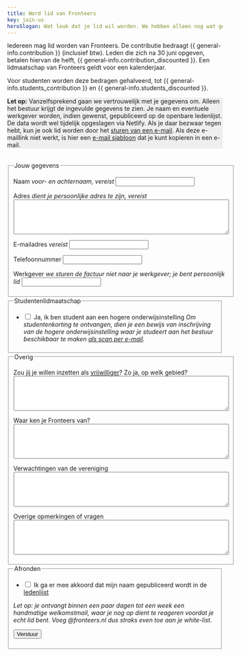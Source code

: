 ```yaml
---
title: Word lid van Fronteers
key: join-us
heroSlogan: Wat leuk dat je lid wil worden. We hebben alleen nog wat gegevens van je nodig!
---
```

Iedereen mag lid worden van Fronteers. De contributie bedraagt {{ general-info.contribution }} (inclusief btw). Leden die zich na 30 juni opgeven, betalen hiervan de helft, {{ general-info.contribution_discounted }}. Een lidmaatschap van Fronteers geldt voor een kalenderjaar.

Voor studenten worden deze bedragen gehalveerd, tot {{ general-info.students_contribution }} en {{ general-info.students_discounted }}.

<div style="padding: var(--spacing-half) var(--spacing); background: #efefef;">

**Let op:** Vanzelfsprekend gaan we vertrouwelijk met je gegevens om. Alleen het bestuur krijgt de ingevulde gegevens te zien. Je naam en eventuele werkgever worden, indien gewenst, gepubliceerd op de openbare ledenlijst. De data wordt wel tijdelijk opgeslagen via Netlify. Als je daar bezwaar tegen hebt, kun je ook lid worden door het [sturen van een e-mail](mailto:penningmeester@fronteers.nl?subject=Lidmaatschap%20Aanvraag&body=Naam:%20%0A[VOOR-EN%20ACHTERNAAM]%0A%0AAdres:%20%0A[ADRES]%0A%0AE-mailadres:%20%0A[EMAILADRES]%0A%0ATelefoonnummer:%20%0A[TELEFOONNUMMER]%0A%0AWerkgever:%20%0A[WERKGEVER]%0A%0AStudent:%20%0A[JA/NEE]%0A%0AVrijwilligerswerk:%20%0A[INTERESSE%20IN%20VRIJWILLIGERSWERK]%0A%0AHoe%20ken%20je%20Fronteers:%20%0A[KENNISMAKING]%0A%0AWelke%20verwachtingen%20heb%20je%20van%20de%20vereniging:%20%0A[VERWACHTINGEN]%0A%0AOverige%20opmerkingen%20of%20vragen:%20%0A[OPMERKINGEN]%0A%0AAkkoord%20met%20ledenlijst:%20%0A[JA/NEE]%0A%0A). Als deze e-maillink niet werkt, is hier een [e-mail sjabloon](https://github.com/fronteers/website/blob/main/templates/lidmaatschap.txt) dat je kunt kopieren in een e-mail.
 
</div><br />

<form action="/nl/word-lid/gelukt" method="post" id="formulier-lidmaatschap" netlify-honeypot="bot-field"  netlify>
  <fieldset>
    <legend>Jouw gegevens</legend>
    <p>
      <label for="naam">Naam <em>voor- en achternaam, vereist</em></label>
      <input type="text" class="text" name="naam" id="naam" required>
    </p>
    <p>
      <label for="adres">Adres <em>dient je persoonlijke adres te zijn, vereist</em></label>
      <textarea name="adres" id="adres" cols="60" rows="5" class="small" required></textarea>
    </p>
    <p>
      <label for="email">E-mailadres <em>vereist</em></label>
      <input type="email" class="text email" name="email" id="email" required>
    </p>
    <p class="form-inline">
      <label for="telefoon">Telefoonnummer</label>
      <input type="text" class="text" name="telefoon" id="telefoon" inputmode="tel">
    </p>
    <p>
      <label for="werkgever">Werkgever <em>we sturen de factuur niet naar je werkgever; je bent persoonlijk lid</em></label>
      <input type="text" class="text" name="werkgever" id="werkgever">
    </p>
  </fieldset>
  <fieldset>
    <legend><span>Studentenlidmaatschap</span></legend>
    <ul>
      <li><label><input type="checkbox" name="student" id="student"> Ja, ik ben student aan een hogere onderwijsinstelling <em>Om studentenkorting te ontvangen, dien je een bewijs van inschrijving van de hogere onderwijsinstelling waar je studeert aan het bestuur beschikbaar te maken <a href="mailto:ledenadministratie@fronteers.nl">als scan per e-mail</a>.</em></label></li>
    </ul>
  </fieldset>
  <fieldset>
    <legend>Overig</legend>
    <p>
      <label for="vrijwilligerswerk">Zou jij je willen inzetten als <a href="/nl/vereniging/commissies">vrijwilliger</a>? Zo ja, op welk gebied?</label>
      <textarea name="vrijwilligerswerk" id="vrijwilligerswerk" cols="60" rows="5" class="small"></textarea>
    </p>
    <p>
      <label for="via">Waar ken je Fronteers van?</label>
      <textarea name="via" id="via" cols="60" rows="5" class="small"></textarea>
    </p>
    <p>
      <label for="verwachtingen">Verwachtingen van de vereniging</label>
      <textarea name="verwachtingen" id="verwachtingen" cols="60" rows="5" class="small"></textarea>
    </p>
    <p>
      <label for="opmerkingen">Overige opmerkingen of vragen</label>
      <textarea name="opmerkingen" id="opmerkingen" cols="60" rows="5" class="small"></textarea>
    </p>
  </fieldset>
  <fieldset>
    <legend>Afronden</legend>
    <ul>
      <li><label><input type="checkbox" name="ledenlijst" id="ledenlijst"> Ik ga er mee akkoord dat mijn naam gepubliceerd wordt in de <a href="/nl/leden">ledenlijst</a></label></li>
    </ul>
    <p id="let-op"><em>Let op: je ontvangt binnen een paar dagen tot een week een handmatige welkomstmail, waar je nog op dient te reageren voordat je echt lid bent. Voeg @fronteers.nl dus straks even toe aan je white-list.</em></p>
    <p style="display: none;">
        <label>
        Vul dit veld niet in als je een mens bent: <input name="bot-field" />
        </label>
    </p>
    <p class="submit">
      <input type="hidden" name="taal" value="Nederlands">
      <button class="button-curly-braces">Verstuur</button>
      <div style="text-align: center">
        <a href="#" id="emailButton" hidden>
            of verstuur direct via e-mail
        </a>
      </div>
    </p>
  </fieldset>
</form>

<script>
    document.getElementById('emailButton').hidden = false;

    document.getElementById('emailButton').addEventListener('click', function () {
    const form = document.getElementById('formulier-lidmaatschap');
    const inputs = form.querySelectorAll('input, textarea');
    let bodyContent = "";
    let abortSend = false;  // Flag to determine if the form should be aborted

    inputs.forEach((input) => {
        const label = form.querySelector(`label[for="${input.id}"]`);
        const labelText = label ? getTextWithoutChildTags(label) : input.name;
        let value = "Niet ingevuld";

        const isBotField = input.name === 'bot-field';  // Check by the name attribute
        const inputLeftEmpty = input.value === '';

        // If it's the bot field and it is filled, we abort the form submission
        if (isBotField && !inputLeftEmpty) {
        abortSend = true;  // Set flag to true if bot field is filled
        }

        // Process other fields that are not the bot field
        if (!isBotField) {
        if (!inputLeftEmpty) {
            value = encodeURIComponent(input.value);
        }
        bodyContent += `${labelText}:\n ${value}\n\n`;
        }
    });

    // If abortSend is true, do not proceed with sending the email
    if (abortSend) {
        alert("Invalid submission detected. Please try again.");
        return;  // Stop further execution and prevent the mailto link from opening
    }

    // Construct the mailto link if everything is okay
    const subject = encodeURIComponent("Iemand wil graag lid worden");
    const mailtoLink = `mailto:penningmeester@fronteers.nl?subject=${subject}&body=${encodeURIComponent(bodyContent)}`;

    // Open the mailto link
    window.location.href = mailtoLink;
    });

    // Function to get text content excluding any child HTML tags (like <em>)
    function getTextWithoutChildTags(element) {
    let text = '';
    element.childNodes.forEach(node => {
        if (node.nodeType === Node.TEXT_NODE) {
        text += node.textContent.trim() + ' ';
        }
    });
    return text.trim();
    }
</script>


